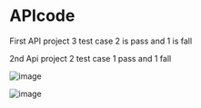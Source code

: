 # APIcode
First API project 3 test case 2 is pass and 1 is fall

2nd Api  project 2 test case 1 pass and 1 fall

![image](https://github.com/shahedcsse/APIcode/assets/75186167/5fdfb58d-2b07-455e-a12b-4c9a7d8c666f)


![image](https://github.com/shahedcsse/APIcode/assets/75186167/03e04bbc-0a99-4cde-869a-4fe88fa8b20a)
